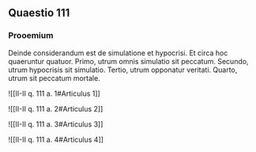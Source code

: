 ## Quaestio 111

### Prooemium

Deinde considerandum est de simulatione et hypocrisi. Et circa hoc quaeruntur quatuor. Primo, utrum omnis simulatio sit peccatum. Secundo, utrum hypocrisis sit simulatio. Tertio, utrum opponatur veritati. Quarto, utrum sit peccatum mortale.

![[II-II q. 111 a. 1#Articulus 1]]

![[II-II q. 111 a. 2#Articulus 2]]

![[II-II q. 111 a. 3#Articulus 3]]

![[II-II q. 111 a. 4#Articulus 4]]

